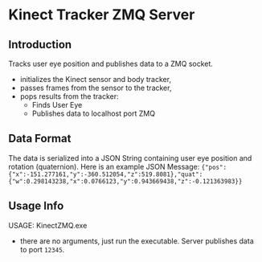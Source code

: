 #  Kinect Tracker ZMQ Server

## Introduction

Tracks user eye position and publishes data to a ZMQ socket.
* initializes the Kinect sensor and body tracker,
* passes frames from the sensor to the tracker,
* pops results from the tracker:
  * Finds User Eye
  * Publishes data to localhost port ZMQ

## Data Format
The data is serialized into a JSON String containing user eye position and rotation (quaternion). Here is an example JSON Message:
```{"pos":{"x":-151.277161,"y":-360.512054,"z":519.8081},"quat":{"w":0.298143238,"x":0.0766123,"y":0.943669438,"z":-0.121363983}}```

## Usage Info

USAGE: KinectZMQ.exe
* there are no arguments, just run the executable. Server publishes data to port ```12345```.
